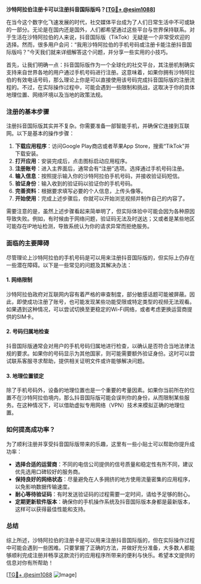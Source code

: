 **沙特阿拉伯注册卡可以注册抖音国际版吗？[[TG💪+ @esim1088](https://t.me/s/esim1088)]**

在当今这个数字化飞速发展的时代，社交媒体平台成为了人们日常生活中不可或缺的一部分。无论是在国内还是国外，人们都希望通过这些平台与世界保持联系。对于生活在沙特阿拉伯的人来说，抖音国际版（TikTok）无疑是一个非常受欢迎的选择。然而，很多用户会问：“我用沙特阿拉伯的手机号码或注册卡能注册抖音国际版吗？”今天我们就来详细解答这个问题，并分享一些实用的小技巧。

首先，让我们明确一点：抖音国际版作为一个全球化的社交平台，其注册机制确实支持来自世界各地的用户通过手机号码进行注册。这意味着，如果你拥有沙特阿拉伯的有效电话号码，那么理论上你是可以直接使用该号码完成抖音国际版的注册流程的。不过，在实际操作过程中，可能会遇到一些限制和挑战，这取决于你的具体地理位置、网络环境以及当地的政策法规。

### 注册的基本步骤

注册抖音国际版其实并不复杂。你需要准备一部智能手机，并确保它连接到互联网。以下是基本的操作步骤：

1. **下载应用程序**：访问Google Play商店或者苹果App Store，搜索“TikTok”并下载安装。
2. **打开应用**：安装完成后，点击图标启动应用程序。
3. **注册账号**：进入主界面后，通常会有“注册”选项。选择通过手机号码注册。
4. **输入信息**：按照提示输入你的沙特阿拉伯手机号码，并接收验证码短信。
5. **验证身份**：输入收到的验证码以验证你的手机号码。
6. **完善资料**：根据要求填写必要的个人信息，上传头像等。
7. **开始使用**：完成上述步骤后，你就可以开始浏览视频并制作自己的内容了。

需要注意的是，虽然上述步骤看起来简单明了，但实际体验中可能会因为各种原因导致失败。例如，有时候由于网络问题，验证码无法及时送达；又或者是某些地区可能存在IP地址检测，导致系统认为你的请求异常而拒绝服务。

### 面临的主要障碍

尽管理论上沙特阿拉伯的手机号码是可以用来注册抖音国际版的，但实际上仍存在一些潜在障碍。以下是一些常见的问题及其解决办法：

#### 1. 网络限制
沙特阿拉伯政府对互联网内容有着严格的审查制度，部分敏感话题可能被屏蔽。因此，即使成功注册了账号，也可能发现某些功能受限或特定类型的视频无法观看。如果遇到这种情况，可以尝试切换至更稳定的Wi-Fi网络，或者考虑更换运营商提供的SIM卡。

#### 2. 号码归属地检查
抖音国际版通常会对用户的手机号码归属地进行检查，以确认是否符合当地法律法规的要求。如果你的号码显示为其他国家，则可能需要额外验证身份。这时可以尝试联系客服寻求帮助，提供相关证明文件或许能够解决问题。

#### 3. 地理位置锁定
除了手机号码外，设备的地理位置也是一个重要的考量因素。如果你当前所在的位置不在沙特阿拉伯境内，那么抖音国际版可能会误判你的身份，从而限制某些服务。在这种情况下，可以借助虚拟专用网络（VPN）技术来模拟正确的地理位置。

### 如何提高成功率？

为了顺利注册并享受抖音国际版带来的乐趣，这里有一些小贴士可以帮助你提升成功率：

- **选择合适的运营商**：不同的电信公司提供的信号质量和稳定性有所不同，建议优先选用口碑较好的服务商。
- **保持良好的网络状态**：尽量避免在人多拥挤的地方使用流量密集的应用程序，以免影响数据传输速度。
- **耐心等待验证码**：有时发送验证码的过程需要一定时间，请给予足够的耐心。
- **定期更新软件版本**：确保你的手机操作系统及抖音国际版本身都是最新版本，这样可以获得最佳性能和支持。

### 总结

综上所述，沙特阿拉伯的注册卡是可以用来注册抖音国际版的，但在实际操作过程中可能会遇到一些困难。只要掌握了正确的方法，并做好充分准备，大多数人都能够顺利完成注册并畅享这款流行的应用程序所带来的便利与快乐。希望本文提供的信息对你有所帮助！

[[TG💪+ @esim1088](https://t.me/s/esim1088) ![Image](https://i.postimg.cc/4NQfJmqS/Snipaste-2025-05-13-00-14-12.png)]